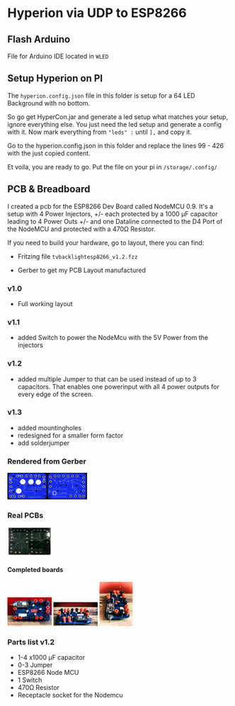 # Hyperion via UDP to ESP8266

## Flash Arduino
File for Arduino IDE located in `WLED`


## Setup Hyperion on PI
The `hyperion.config.json` file in this folder is setup for a 64 LED Background with no bottom.

So go get HyperCon.jar and generate a led setup what matches your setup, ignore everything else. You just need the led setup and generate a config with it. Now mark everything from 
`"leds" :`
until
`],`
and copy it. 

Go to the hyperion.config.json in this folder and replace the lines 99 - 426 with the just copied content.

Et voila, you are ready to go.
Put the file on your pi in `/storage/.config/`

## PCB & Breadboard

I created a pcb for the ESP8266 Dev Board called NodeMCU 0.9. It's a setup with 4 Power Injectors, +/- each protected by a 1000 µF capacitor leading to 4 Power Outs +/- and one Dataline connected to the D4 Port of the NodeMCU and protected with a 470Ω Resistor.

If you need to build your hardware, go to layout, there you can find:

 * Fritzing file `tvbacklightesp8266_v1.2.fzz` 

 * Gerber to get my PCB Layout manufactured

### v1.0
  * Full working layout

### v1.1
  * added Switch to power the NodeMcu with the 5V Power from the injectors

### v1.2
  * added multiple Jumper to that can be used instead of up to 3 capacitors. That enables one powerinput with all 4 power outputs for every edge of the screen.

### v1.3
  * added mountingholes
  * redesigned for a smaller form factor
  * add solderjumper

### Rendered from Gerber
<img alt="gerber_render_top_v1.3" src="assets/RenderTopV1.3.png" align="left" height="60" width="90" /> 
<img alt="gerber_render_bottom_v1.3" src="assets/RenderBottomV1.3.png" height="60" width="90">
 
### Real PCBs
 <img  alt="pcb_emtpy_v1.1" src="assets/emptyboard.png" height="65" width="100">

 #### Completed boards
 <img alt="completed_board_v1.1" src="assets/boardcompleted_v1.0_mod_v1.1.jpg" height="65" width="100" />
 <img alt="completed_board_v1.1" src="assets/boardcompleted2.jpg" height="54" width="100" />
 <img alt="completed_board_v1.1" src="assets/boardcompleted3.jpg" height="100" width="75" />

### Parts list v1.2
  * 1-4 x1000 µF capacitor
  * 0-3 Jumper
  * ESP8266 Node MCU
  * 1 Switch
  * 470Ω Resistor 
  * Receptacle socket for the Nodemcu

